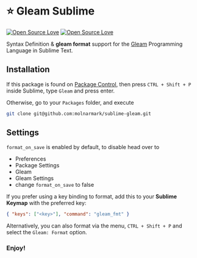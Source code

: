 # ⭐️ Gleam Sublime

[![Open Source Love](https://badges.frapsoft.com/os/v1/open-source.svg?v=102)](https://github.com/ellerbrock/open-source-badge/)
[![Open Source Love](https://badges.frapsoft.com/os/mit/mit.svg?v=102)](https://github.com/ellerbrock/open-source-badge/)

Syntax Definition & **gleam format** support for the [Gleam](http://gleam.run) Programming Language in Sublime Text.

## Installation

If this package is found on [Package Control](http://packagecontrol.io), then press `CTRL + Shift + P` inside Sublime, type `Gleam` and press enter.

Otherwise, go to your `Packages` folder, and execute

```bash
git clone git@github.com:molnarmark/sublime-gleam.git
```

## Settings

`format_on_save` is enabled by default, to disable head over to

- Preferences
- Package Settings
- Gleam
- Gleam Settings
- change `format_on_save` to false

If you prefer using a key binding to format, add this to your **Sublime Keymap** with the preferred key:

```json
{ "keys": ["<key>"], "command": "gleam_fmt" }
```

Alternatively, you can also format via the menu, `CTRL + Shift + P` and select the `Gleam: Format` option.

### Enjoy!
